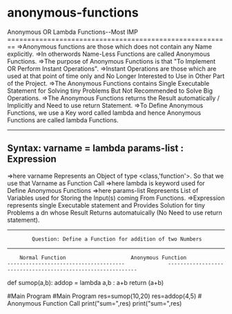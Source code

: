 # anonymous-functions

Anonymous OR Lambda Functions--Most IMP
			========================================================
=>Anonymous functions are those which does not contain any Name explicitly.
=>In otherwords Name-Less Functions are called Anonymous Functions.
=>The purpose of Anonymous Functions is that "To Implement OR Perform Instant Operations".
=>Instant Operations are those which are used at that point of time only and No Longer Interested to Use in Other Part 
    of the Project. 
=>The Anonymous  Functions contains Single Executable Statement for Solving tiny Problems But Not Recommended 
     to Solve Big Operations.
=>The Anonymous  Functions returns the Result automatically / Implicitly and Need to use return Statement.
=>To Define Anonymous  Functions, we use a Key word called lambda and hence Anonymous  Functions are called 
    lambda Functions.
    
------------------------------------------------------------------------------------------------------------------------------------------------------------------
Syntax:		varname = lambda params-list : Expression
------------------------------------------------------------------------------------------------------------------------------------------------------------------
=>here varname Represents an Object of type <class,'function'>. So that we use that Varname as Function Call
=>here lambda is keyword used for Define Anonymous Functions
=>here params-list Represents List of Variables used for Storing the Input(s) coming From Functions.
=>Expression represents single Executable statement and Provides Solution for tiny Problems a dn whose Result 
    Returns automatuically (No Need to use return statement).
    
-------------------------------------------------------------------------------------------------------------------------------------------------------------------
			Question: Define a Function for addition of two Numbers
***************************************************************************************************************************************************
		Normal Function						Anonymous Function
	--------------------------------------				------------------------------------------------------------
def  sumop(a,b):							addop = lambda a,b : a+b
	return (a+b)

#Main Program							   #Main Program
res=sumop(10,20)							res=addop(4,5) # Anonymous Function Call
print("sum=",res)							print("sum=",res)
